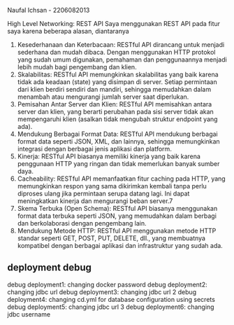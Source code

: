 Naufal Ichsan - 2206082013

High Level Networking: REST API
Saya menggunakan REST API pada fitur saya karena beberapa alasan, diantaranya
1. Kesederhanaan dan Keterbacaan: RESTful API dirancang untuk menjadi sederhana dan mudah dibaca. Dengan menggunakan HTTP protokol yang sudah umum digunakan, pemahaman dan penggunaannya menjadi lebih mudah bagi pengembang dan klien.
2. Skalabilitas: RESTful API memungkinkan skalabilitas yang baik karena tidak ada keadaan (state) yang disimpan di server. Setiap permintaan dari klien berdiri sendiri dan mandiri, sehingga memudahkan dalam menambah atau mengurangi jumlah server saat diperlukan.
3. Pemisahan Antar Server dan Klien: RESTful API memisahkan antara server dan klien, yang berarti perubahan pada sisi server tidak akan mempengaruhi klien (asalkan tidak mengubah struktur endpoint yang ada).
4. Mendukung Berbagai Format Data: RESTful API mendukung berbagai format data seperti JSON, XML, dan lainnya, sehingga memungkinkan integrasi dengan berbagai jenis aplikasi dan platform.
5. Kinerja: RESTful API biasanya memiliki kinerja yang baik karena penggunaan HTTP yang ringan dan tidak memerlukan banyak sumber daya.
6. Cacheability: RESTful API memanfaatkan fitur caching pada HTTP, yang memungkinkan respon yang sama dikirimkan kembali tanpa perlu diproses ulang jika permintaan serupa datang lagi. Ini dapat meningkatkan kinerja dan mengurangi beban server.7
7. Skema Terbuka (Open Schema): RESTful API biasanya menggunakan format data terbuka seperti JSON, yang memudahkan dalam berbagi dan berkolaborasi dengan pengembang lain.
8. Mendukung Metode HTTP: RESTful API menggunakan metode HTTP standar seperti GET, POST, PUT, DELETE, dll., yang membuatnya kompatibel dengan berbagai aplikasi dan infrastruktur yang sudah ada.


## deployment debug
debug deployment1: changing docker password
debug deployment2: changing jdbc url
debug deployment3: changing jdbc url 2
debug deployment4: changing cd.yml for database configuration using secrets
debug deployment5: changing jdbc url 3
debug deployment6: changing jdbc username